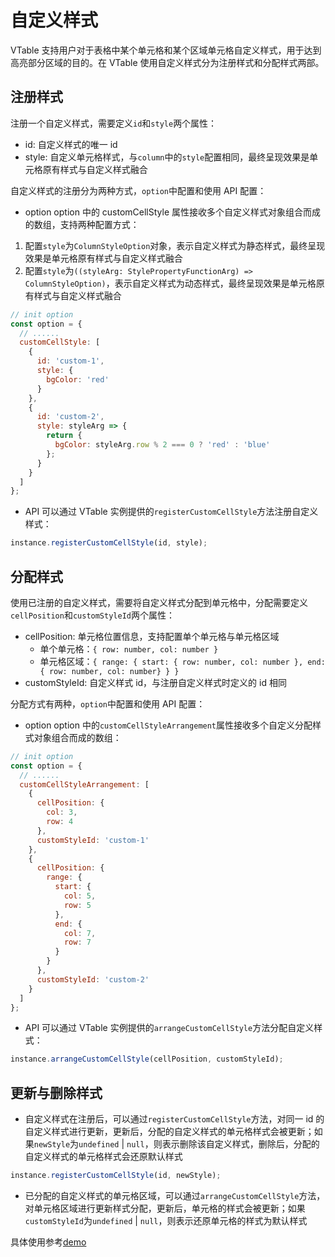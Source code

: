 # 自定义样式

VTable 支持用户对于表格中某个单元格和某个区域单元格自定义样式，用于达到高亮部分区域的目的。在 VTable 使用自定义样式分为注册样式和分配样式两部。

## 注册样式

注册一个自定义样式，需要定义`id`和`style`两个属性：

- id: 自定义样式的唯一 id
- style: 自定义单元格样式，与`column`中的`style`配置相同，最终呈现效果是单元格原有样式与自定义样式融合

自定义样式的注册分为两种方式，`option`中配置和使用 API 配置：

- option
  option 中的 customCellStyle 属性接收多个自定义样式对象组合而成的数组，支持两种配置方式：

1. 配置`style`为`ColumnStyleOption`对象，表示自定义样式为静态样式，最终呈现效果是单元格原有样式与自定义样式融合
2. 配置`style`为`((styleArg: StylePropertyFunctionArg) => ColumnStyleOption)`，表示自定义样式为动态样式，最终呈现效果是单元格原有样式与自定义样式融合

```js
// init option
const option = {
  // ......
  customCellStyle: [
    {
      id: 'custom-1',
      style: {
        bgColor: 'red'
      }
    },
    {
      id: 'custom-2',
      style: styleArg => {
        return {
          bgColor: styleArg.row % 2 === 0 ? 'red' : 'blue'
        };
      }
    }
  ]
};
```

- API
  可以通过 VTable 实例提供的`registerCustomCellStyle`方法注册自定义样式：

```js
instance.registerCustomCellStyle(id, style);
```

## 分配样式

使用已注册的自定义样式，需要将自定义样式分配到单元格中，分配需要定义`cellPosition`和`customStyleId`两个属性：

- cellPosition: 单元格位置信息，支持配置单个单元格与单元格区域
  - 单个单元格：`{ row: number, col: number }`
  - 单元格区域：`{ range: { start: { row: number, col: number }, end: { row: number, col: number} } }`
- customStyleId: 自定义样式 id，与注册自定义样式时定义的 id 相同

分配方式有两种，`option`中配置和使用 API 配置：

- option
  option 中的`customCellStyleArrangement`属性接收多个自定义分配样式对象组合而成的数组：

```js
// init option
const option = {
  // ......
  customCellStyleArrangement: [
    {
      cellPosition: {
        col: 3,
        row: 4
      },
      customStyleId: 'custom-1'
    },
    {
      cellPosition: {
        range: {
          start: {
            col: 5,
            row: 5
          },
          end: {
            col: 7,
            row: 7
          }
        }
      },
      customStyleId: 'custom-2'
    }
  ]
};
```

- API
  可以通过 VTable 实例提供的`arrangeCustomCellStyle`方法分配自定义样式：

```js
instance.arrangeCustomCellStyle(cellPosition, customStyleId);
```

## 更新与删除样式

- 自定义样式在注册后，可以通过`registerCustomCellStyle`方法，对同一 id 的自定义样式进行更新，更新后，分配的自定义样式的单元格样式会被更新；如果`newStyle`为`undefined` | `null`，则表示删除该自定义样式，删除后，分配的自定义样式的单元格样式会还原默认样式

```js
instance.registerCustomCellStyle(id, newStyle);
```

- 已分配的自定义样式的单元格区域，可以通过`arrangeCustomCellStyle`方法，对单元格区域进行更新样式分配，更新后，单元格的样式会被更新；如果`customStyleId`为`undefined` | `null`，则表示还原单元格的样式为默认样式

具体使用参考[demo](../../demo/custom-render/custom-style)
